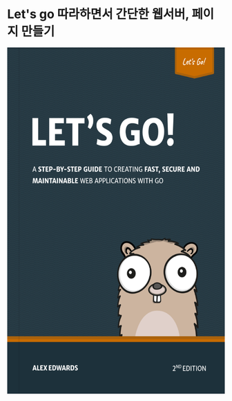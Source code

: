 # Let's go 따라하면서 간단한 웹서버, 페이지 만들기

<a href="https://lets-go.alexedwards.net/">
    <img src="img/cover.png" width="600" height="800">
</a>